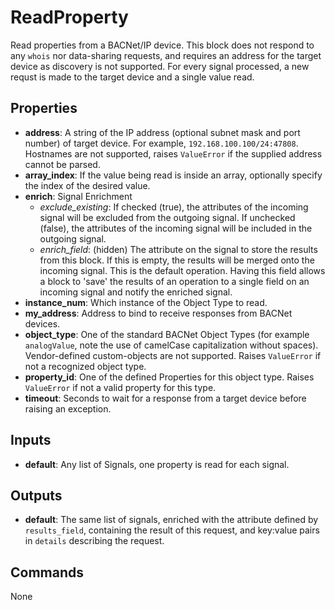 ReadProperty
============
Read properties from a BACNet/IP device. This block does not respond to any `whois` nor data-sharing requests, and requires an address for the target device as discovery is not supported. For every signal processed, a new requst is made to the target device and a single value read.

Properties
----------
- **address**: A string of the IP address (optional subnet mask and port number) of target device. For example, `192.168.100.100/24:47808`. Hostnames are not supported, raises `ValueError` if the supplied address cannot be parsed.
- **array_index**: If the value being read is inside an array, optionally specify the index of the desired value.
- **enrich**: Signal Enrichment
  - *exclude_existing*: If checked (true), the attributes of the incoming signal will be excluded from the outgoing signal. If unchecked (false), the attributes of the incoming signal will be included in the outgoing signal.
  - *enrich_field*: (hidden) The attribute on the signal to store the results from this block. If this is empty, the results will be merged onto the incoming signal. This is the default operation. Having this field allows a block to 'save' the results of an operation to a single field on an incoming signal and notify the enriched signal.
- **instance_num**: Which instance of the Object Type to read.
- **my_address**: Address to bind to receive responses from BACNet devices.
- **object_type**: One of the standard BACNet Object Types (for example `analogValue`, note the use of camelCase capitalization without spaces). Vendor-defined custom-objects are not supported. Raises `ValueError` if not a recognized object type.
- **property_id**: One of the defined Properties for this object type. Raises `ValueError` if not a valid property for this type.
- **timeout**: Seconds to wait for a response from a target device before raising an exception.

Inputs
------
- **default**: Any list of Signals, one property is read for each signal.

Outputs
-------
- **default**: The same list of signals, enriched with the attribute defined by `results_field`, containing the result of this request, and key:value pairs in `details` describing the request.

Commands
--------
None

